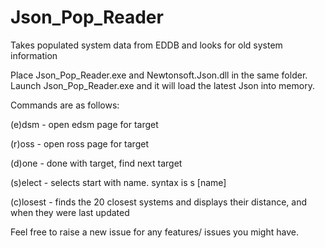 # Json_Pop_Reader
Takes populated system data from EDDB and looks for old system information

Place Json_Pop_Reader.exe and Newtonsoft.Json.dll in the same folder. Launch Json_Pop_Reader.exe and it will load the latest Json into memory.

Commands are as follows:

(e)dsm - open edsm page for target

(r)oss - open ross page for target

(d)one - done with target, find next target

(s)elect - selects start with name. syntax is s [name]

(c)losest - finds the 20 closest systems and displays their distance, and when they were last updated

Feel free to raise a new issue for any features/ issues you might have.
